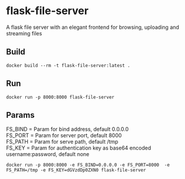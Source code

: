 # flask-file-server

A flask file server with an elegant frontend for browsing, uploading and streaming files

## Build
```docker build --rm -t flask-file-server:latest .```

## Run
```docker run -p 8000:8000 flask-file-server```

## Params
FS_BIND = Param for bind address, default 0.0.0.0  
FS_PORT = Param for server port, default 8000  
FS_PATH = Param for serve path, default /tmp  
FS_KEY = Param for authentication key as base64 encoded username:password, default none  

```docker run -p 8000:8000 -e FS_BIND=0.0.0.0 -e FS_PORT=8000  -e FS_PATH=/tmp -e FS_KEY=dGVzdDp0ZXN0 flask-file-server```

